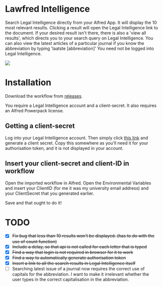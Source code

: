 # Lawfred Intelligence
Search Legal Intelligence directly from your Alfred App. 
It will display the 10 most relevant results. Clicking a result will open the Legal Intelligence link to the document. If your desired result isn't there, there is also a 'view all results', which directs you to your search query on Legal Intelligence. 
You can also view the latest articles of a particular journal if you know the abbreviation by typing 'laatste [abbreviation]'
You need not be logged into Legal Intelligence.

![](Lawfredinaction.gif)

# Installation 
Download the workflow from [releases](https://github.com/ABeehive/lawfred-intelligence/releases). 

You require a Legal Intelligence account and a client-secret.
It also requires an Alfred Powerpack license.

## Getting a client-secret 
Log into your Legal Intelligence account. Then simply click [this link](https://www.legalintelligence.com/userprofile?opengenerateapikeylightbox=true) and generate a client secret. Copy this somewhere as you'll need it for your authorisation token, and it is not displayed in your account. 

## Insert your client-secret and client-ID in workflow
Open the imported workflow in Alfred. 
Open the Environmental Variables and insert your ClientID (for me it was my university email address) and your ClientSecret that you generated earlier.

Save and that ought to do it!


# TODO
- [X] ~~Fix bug that less than 10 results won't be displayed. (has to do with the use of count function)~~
- [x] ~~Include a delay, so that api is not called for each letter that is typed~~
- [x] ~~Find a way that login is not required in browser for it to work~~
- [x] ~~Find a way to automatically generate authorisation token~~
- [x] ~~Insert a link to all the search results in Legal Intelligence itself~~
- [ ] Searching latest issue of a journal now requires the correct use of capitals for the abbreviation. I want to make it irrelevant whether the user types in the correct capitalisation in the abbreviation.
